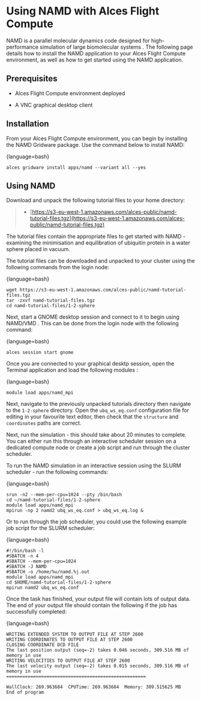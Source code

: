 # Using NAMD with Alces Flight Compute
NAMD is a parallel molecular dynamics code designed for high-performance simulation of large biomolecular systems . The following page details how to install the NAMD application to your Alces Flight Compute environment, as well as how to get started using the NAMD application.

## Prerequisites
- Alces Flight Compute environment deployed 

- A VNC graphical desktop client

## Installation
From your Alces Flight Compute environment, you can begin by installing the NAMD Gridware package. Use the command below to install NAMD:

{language=bash}
```
alces gridware install apps/namd --variant all --yes
```

## Using NAMD
Download and unpack the following tutorial files to your home directory:

> - [https://s3-eu-west-1.amazonaws.com/alces-public/namd-tutorial-files.tgz](https://s3-eu-west-1.amazonaws.com/alces-public/namd-tutorial-files.tgz)

The tutorial files contain the appropriate files to get started with NAMD - examining the minimisation and equilibration of ubiquitin protein in a water sphere placed in vacuum.

The tutorial files can be downloaded and unpacked to your cluster using the following commands from the login node:

{language=bash}
```
wget https://s3-eu-west-1.amazonaws.com/alces-public/namd-tutorial-files.tgz
tar -zxvf namd-tutorial-files.tgz
cd namd-tutorial-files/1-2-sphere
```

Next, start a GNOME desktop session and connect to it to begin using NAMD/VMD . This can be done from the login node with the following command:

{language=bash}
```
alces session start gnome
```

Once you are connected to your graphical desktp session, open the Terminal application and load the following modules :

{language=bash}
```
module load apps/namd_mpi
```

Next, navigate to the previously unpacked tutorials directory then navigate to the `1-2-sphere` directory. Open the `ubq_ws_eq.conf` configuration file for editing in your favourite text editor, then check that the `structure` and `coordinates` paths are correct.

Next, run the simulation - this should take about 20 minutes to complete. You can either run this through an interactive scheduler session on a dedicated compute node or create a job script and run through the cluster scheduler.

To run the NAMD simulation in an interactive session using the SLURM scheduler - run the following commands:

{language=bash}
```
srun -n2 --mem-per-cpu=1024 --pty /bin/bash
cd ~/namd-tutorial-files/1-2-sphere
module load apps/namd_mpi
mpirun -np 2 namd2 ubq_ws_eq.conf > ubq_ws_eq.log &
```

Or to run through the job scheduler, you could use the following example job script for the SLURM scheduler:

{language=bash}
```
#!/bin/bash -l
#SBATCH -n 4
#SBATCH --mem-per-cpu=1024
#SBATCH -J NAMD
#SBATCH -o /home/%u/namd.%j.out
module load apps/namd_mpi
cd $HOME/namd-tutorial-files/1-2-sphere
mpirun namd2 ubq_ws_eq.conf
```

Once the task has finished, your output file will contain lots of output data. The end of your output file should contain the following if the job has successfully completed:

{language=bash}
```
WRITING EXTENDED SYSTEM TO OUTPUT FILE AT STEP 2600
WRITING COORDINATES TO OUTPUT FILE AT STEP 2600
CLOSING COORDINATE DCD FILE
The last position output (seq=-2) takes 0.046 seconds, 309.516 MB of memory in use
WRITING VELOCITIES TO OUTPUT FILE AT STEP 2600
The last velocity output (seq=-2) takes 0.015 seconds, 309.516 MB of memory in use
====================================================

WallClock: 269.963684  CPUTime: 269.963684  Memory: 309.515625 MB
End of program
```


